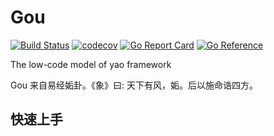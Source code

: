 # Gou

[![Build Status](https://app.travis-ci.com/YaoApp/gou.svg?token=Jqysc4yfkBQZkf1VWXhK&branch=main)](https://travis-ci.com/github/YaoApp/gou)
[![codecov](https://codecov.io/gh/YaoApp/gou/branch/main/graph/badge.svg?token=R4FW9PXF01)](https://codecov.io/gh/YaoApp/gou)
[![Go Report Card](https://goreportcard.com/badge/github.com/YaoApp/gou)](https://goreportcard.com/report/github.com/YaoApp/gou)
[![Go Reference](https://pkg.go.dev/badge/github.com/yaoapp/gou.svg)](https://pkg.go.dev/github.com/yaoapp/gou)

The low-code model of yao framework

Gou 来自易经姤卦。《象》曰: 天下有风，姤。后以施命诰四方。

## 快速上手
